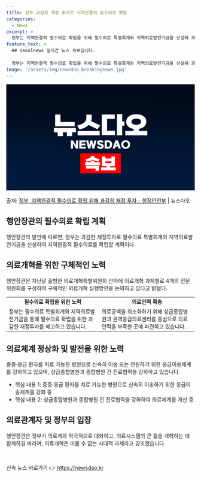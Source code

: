 ```yaml
---
title: 정부 과감히 재정 투자로 지역완결적 필수의료 확립
categories:
  - News
excerpt: >
  정부는 지역완결적 필수의료 확립을 위해 필수의료 특별회계와 지역의료발전기금을 신설해 과감한 재정투자를 할 계…
feature_text: >
  ## seoulnews 실시간 뉴스 속보입니다.

  정부는 지역완결적 필수의료 확립을 위해 필수의료 특별회계와 지역의료발전기금을 신설해 과감한 재정투자를 할 계…
image: '/assets/img/newsdao_breakingnews.jpg'
---
```


![뉴스다오 속보](/assets/img/newsdao_breakingnews.jpg)

<p>출처: <a href="https://newsdao.kr/3898" rel="dofollow">정부, 지역완결적 필수의료 확립 위해 과감히 재정 투자 - 행정안전부</a> | 뉴스다오</p>

<h2 data-ke-size="size26">행안장관의 필수의료 확립 계획</h2>
<p data-ke-size="size16">행안장관의 발언에 따르면, 정부는 과감한 재정투자로 필수의료 특별회계와 지역의료발전기금을 신설하여 지역완결적 필수의료를 확립할 계획이다.</p>

<h2 data-ke-size="size26">의료개혁을 위한 구체적인 노력</h2>
<p data-ke-size="size16">행안장관은 지난달 출범한 의료개혁특별위원회 산하에 의료개혁 과제별로 4개의 전문위원회를 구성하여 구체적인 의료개혁 실행방안을 논의하고 있다고 밝혔다.</p>

<table>
  <tr>
    <td style="text-align: center; height: 17px;"><b>필수의료 확립을 위한 노력</b></td>
    <td style="text-align: center; height: 17px;"><b>의료인력 확충</b></td>
  </tr>
  <tr>
    <td>정부는 필수의료 특별회계와 지역의료발전기금을 통해 필수의료 확립을 위한 과감한 재정투자를 예고하고 있습니다.</td>
    <td>의료공백을 최소화하기 위해 상급종합병원과 권역응급의료센터를 중심으로 의료인력을 부족한 곳에 파견하고 있습니다.</td>
  </tr>
</table>

<h2 data-ke-size="size26">의료체계 정상화 및 발전을 위한 노력</h2>
<p data-ke-size="size16">중증·응급 환자를 치료 가능한 병원으로 신속히 이송 또는 전원하기 위한 응급이송체계를 강화하고 있으며, 상급종합병원과 종합병원 간 진료협력을 강화하고 있습니다.</p>

<ul>
  <li>핵심 내용 1: 중증·응급 환자를 치료 가능한 병원으로 신속히 이송하기 위한 응급이송체계를 강화 중</li>
  <li>핵심 내용 2: 상급종합병원과 종합병원 간 진료협력을 강화하여 의료체계를 개선 중</li>
</ul>

<h2 data-ke-size="size26">의료관계자 및 정부의 입장</h2>
<p data-ke-size="size16">행안장관은 정부가 의료계와 적극적으로 대화하고, 의료시스템의 큰 틀을 개혁하는 데 함께하길 바라며, 의료개혁은 미룰 수 없는 시대적 과제라고 강조했습니다.</p>

<p data-ke-size="size16">&nbsp;</p> 

신속 뉴스 바로가기 👉 <a href="https://newsdao.kr" rel="dofollow">https://newsdao.kr</a>



